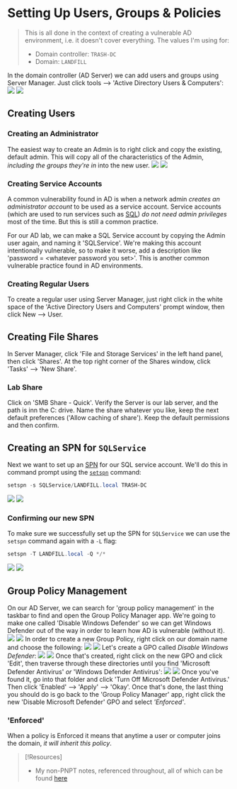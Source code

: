 
# Setting Up Users, Groups & Policies
> This is all done in the context of creating a vulnerable AD environment, i.e. it doesn't cover everything.
> The values I'm using for:
> - Domain controller: `TRASH-DC`
> - Domain: `LANDFILL`

In the domain controller (AD Server) we can add users and groups using Server Manager. Just click tools --> 'Active Directory Users & Computers':
![](/PNPT-pics/active-directory-1.png)
![](PNPT/PNPT-pics/active-directory-1.png)
## Creating Users
### Creating an Administrator
The easiest way to create an Admin is to right click and copy the existing, default admin. This will copy all of the characteristics of the Admin, *including the groups they're in* into the new user.
![](PNPT/PNPT-pics/active-directory-2.png)
![](/PNPT-pics/active-directory-2.png)
### Creating Service Accounts
A common vulnerability found in AD is when a network admin *creates an administrator account* to be used as a service account. Service accounts (which are used to run services such as [SQL](/coding/languages/SQL.md)) *do not need admin privileges* most of the time. But this is still a common practice.

For our AD lab, we can make a SQL Service account by copying the Admin user again, and naming it 'SQLService'. We're making this account intentionally vulnerable, so to make it worse, add a description like 'password = <whatever password you set\>'. This is another common vulnerable practice found in AD environments.
### Creating Regular Users
To create a regular user using Server Manager, just right click in the white space of the 'Active Directory Users and Computers' prompt window, then click New --> User.
## Creating File Shares
In Server Manager, click 'File and Storage Services' in the left hand panel, then click 'Shares'. At the top right corner of the Shares window, click 'Tasks' --> 'New Share'.
### Lab Share
Click on 'SMB Share - Quick'. Verify the Server is our lab server, and the path is inn the C: drive. Name the share whatever you like, keep the next default preferences ('Allow caching of share'). Keep the default permissions and then confirm.
## Creating an SPN for `SQLService`
Next we want to set up an [SPN](/computers/windows/active-directory/setspn.md) for our SQL service account. We'll do this in command prompt using the [`setspn`](/computers/windows/active-directory/setspn.md) command:
```powershell
setspn -s SQLService/LANDFILL.local TRASH-DC
```
![](PEH/active-directory/active-directory-3.png)
![](/PEH/active-directory/active-directory-3.png)
### Confirming our new SPN
To make sure we successfully set up the SPN for `SQLService` we can use the `setspn` command again with a `-L` flag:
```powershell
setspn -T LANDFILL.local -Q */*
```
![](PNPT/PNPT-pics/active-directory-4.png)
![](/PNPT-pics/active-directory-4.png)
## Group Policy Management
On our AD Server, we can search for 'group policy management' in the taskbar to find and open the Group Policy Manager app. We're going to make one called 'Disable Windows Defender' so we can get Windows Defender out of the way in order to learn how AD is vulnerable (without it).
![](PNPT/PNPT-pics/active-directory-5.png)
![](/PNPT-pics/active-directory-5.png)
In order to create a new Group Policy, right click on our domain name and choose the following:
![](/PNPT-pics/active-directory-6.png)
![](PNPT/PNPT-pics/active-directory-6.png)
Let's create a GPO called *Disable Windows Defender*:
![](/PNPT-pics/active-directory-7.png)
![](PNPT/PNPT-pics/active-directory-7.png)
Once that's created, right click on the new GPO and click 'Edit', then traverse through these directories until you find 'Microsoft Defender Antivirus' *or* 'Windows Defender Antivirus':
![](/PNPT-pics/active-directory-8.png)
![](PNPT/PNPT-pics/active-directory-8.png)
Once you've found it, go into that folder and click 'Turn Off Microsoft Defender Antivirus.' Then click 'Enabled' --> 'Apply' --> 'Okay'. Once that's done, the last thing you should do is go back to the 'Group Policy Manager' app, right click the new 'Disable Microsoft Defender' GPO and select *'Enforced'*.
### 'Enforced'
When a policy is Enforced it means that anytime a user or computer joins the domain, *it will inherit this policy*.

> [!Resources]
> - My non-PNPT notes, referenced throughout, all of which can be found [here](https://github.com/TrshPuppy/obsidian-notes)

